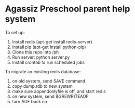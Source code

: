 Agassiz Preschool parent help system
==
To set up:

1. Install redis (apt-get install redis-server)
1. Install pip (apt-get install python-pip)
1. Clone this repo into /ph
1. Run server: python server.py
1. Install crontab to run scheduled jobs

To migrate an existing redis database:

1. on old system, send SAVE command
1. copy dump.rdb to new system
1. make sure appendonlyfile is off, and start redis
1. on new system, send BGREWRITEAOF
1. turn AOF back on
